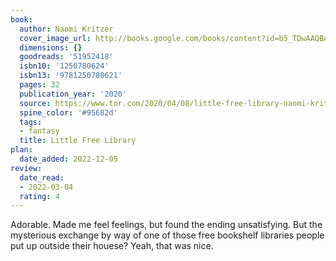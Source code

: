 ```yaml
---
book:
  author: Naomi Kritzer
  cover_image_url: http://books.google.com/books/content?id=b5_TDwAAQBAJ&printsec=frontcover&img=1&zoom=1&edge=curl&source=gbs_api
  dimensions: {}
  goodreads: '51952418'
  isbn10: '1250780624'
  isbn13: '9781250780621'
  pages: 32
  publication_year: '2020'
  source: https://www.tor.com/2020/04/08/little-free-library-naomi-kritzer/comment-page-1/
  spine_color: '#95682d'
  tags:
  - fantasy
  title: Little Free Library
plan:
  date_added: 2022-12-05
review:
  date_read:
  - 2022-03-04
  rating: 4
---
```


Adorable. Made me feel feelings, but found the ending unsatisfying. But the mysterious exchange by way of one of those
free bookshelf libraries people put up outside their houese? Yeah, that was nice.
